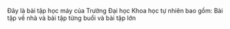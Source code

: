 Đây là bài tập học máy của Trường Đại học Khoa học tự nhiên bao gồm: Bài tập về nhà và bài tập từng buổi và bài tập lớn
